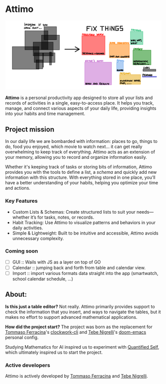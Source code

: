 # Attimo

![image](assets/if_you_could_just.png)

**Attimo** is a personal productivity app designed to store all your lists and records of activities in a single, easy-to-access place. It helps you track, manage, and connect various aspects of your daily life, providing insights into your habits and time management.

## Project mission

In our daily life we are bombarded with information: places to go, things to do, food you enjoyed, which movie to watch next... it can get really overwhelming to keep track of everything. Attimo acts as an extension of your memory, allowing you to record and organize information easily. 

Whether it's keeping track of tasks or storing bits of information, Attimo provides you with the tools to define a list, a _schema_ and quickly add new information with this structure. With everything stored in one place, you’ll have a better understanding of your habits, helping you optimize your time and actions.

### Key Features
- Custom Lists & Schemas: Create structured lists to suit your needs—whether it’s for tasks, notes, or records.
- Habit Tracking: Use Attimo to visualize patterns and behaviors in your daily activities.
- Simple & Lightweight: Built to be intuitive and accessible, Attimo avoids unnecessary complexity.

### Coming soon

- [ ] GUI :: Wails with JS as a layer on top of GO
- [ ] Calendar :: jumping back and forth from table and calendar view.
- [ ] Import :: import various formats data straight into the app (smartwatch, school calendar schedule, ...) 

## About:
**Is this just a table editor?**
Not really. Attimo primarily provides support to check the information that you insert, and ways to navigate the tables, but it makes no effort to support advanced mathematical applications.

**How did the project start?**
The project was born as the replacement for [Tommaso Ferracina](https://github.com/tferracina/)'s [clockwork-cli](https://github.com/tferracina/clockwork) and [Tebe Nigrelli](https://github.com/tebe-nigrelli)'s [doom-emacs](https://github.com/doomemacs/doomemacs) personal config. 

Studying Mathematics for AI inspired us to experiment with [Quantified Self](https://quantifiedself.com/), which ultimately inspired us to start the project.

### Active developers
Attimo is actively developed by [Tommaso Ferracina](https://github.com/tferracina/) and [Tebe Nigrelli](https://github.com/tebe-nigrelli).
